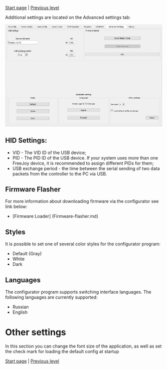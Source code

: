 

[Start page](../README.md) | [Previous level](../README.md)

Additional settings are located on the Advanced settings tab:

![](../images/advanced_tab.jpg)

## HID Settings:

* VID - The VID ID of the USB device;
* PID - The PID ID of the USB device. If your system uses more than one FreeJoy device, it is recommended to assign different PIDs for them;
* USB exchange period - the time between the serial sending of two data packets from the controller to the PC via USB.

## Firmware Flasher

For more information about downloading firmware via the configurator see link below:

* [Firmware Loader] (Firmware-flasher.md)

## Styles

It is possible to set one of several color styles for the configurator program:

* Default (Gray)
* White
* Dark 

## Languages

The configurator program supports switching interface languages. The following languages are currently supported:

* Russian
* English

# Other settings

In this section you can change the font size of the application, as well as set the check mark for loading the default config at startup

[Start page](../README.md) | [Previous level](../README.md)

